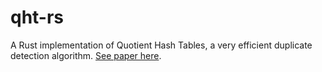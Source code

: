 # qht-rs

A Rust implementation of Quotient Hash Tables, a very efficient duplicate detection algorithm. [See paper here](https://arxiv.org/abs/1901.04358).
